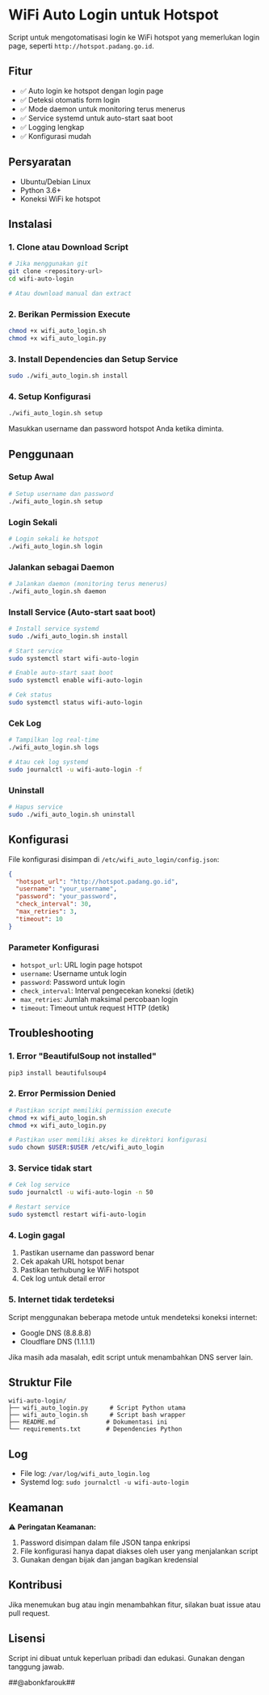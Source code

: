 # WiFi Auto Login untuk Hotspot

Script untuk mengotomatisasi login ke WiFi hotspot yang memerlukan login page, seperti `http://hotspot.padang.go.id`.

## Fitur

- ✅ Auto login ke hotspot dengan login page
- ✅ Deteksi otomatis form login
- ✅ Mode daemon untuk monitoring terus menerus
- ✅ Service systemd untuk auto-start saat boot
- ✅ Logging lengkap
- ✅ Konfigurasi mudah

## Persyaratan

- Ubuntu/Debian Linux
- Python 3.6+
- Koneksi WiFi ke hotspot

## Instalasi

### 1. Clone atau Download Script

```bash
# Jika menggunakan git
git clone <repository-url>
cd wifi-auto-login

# Atau download manual dan extract
```

### 2. Berikan Permission Execute

```bash
chmod +x wifi_auto_login.sh
chmod +x wifi_auto_login.py
```

### 3. Install Dependencies dan Setup Service

```bash
sudo ./wifi_auto_login.sh install
```

### 4. Setup Konfigurasi

```bash
./wifi_auto_login.sh setup
```

Masukkan username dan password hotspot Anda ketika diminta.

## Penggunaan

### Setup Awal

```bash
# Setup username dan password
./wifi_auto_login.sh setup
```

### Login Sekali

```bash
# Login sekali ke hotspot
./wifi_auto_login.sh login
```

### Jalankan sebagai Daemon

```bash
# Jalankan daemon (monitoring terus menerus)
./wifi_auto_login.sh daemon
```

### Install Service (Auto-start saat boot)

```bash
# Install service systemd
sudo ./wifi_auto_login.sh install

# Start service
sudo systemctl start wifi-auto-login

# Enable auto-start saat boot
sudo systemctl enable wifi-auto-login

# Cek status
sudo systemctl status wifi-auto-login
```

### Cek Log

```bash
# Tampilkan log real-time
./wifi_auto_login.sh logs

# Atau cek log systemd
sudo journalctl -u wifi-auto-login -f
```

### Uninstall

```bash
# Hapus service
sudo ./wifi_auto_login.sh uninstall
```

## Konfigurasi

File konfigurasi disimpan di `/etc/wifi_auto_login/config.json`:

```json
{
  "hotspot_url": "http://hotspot.padang.go.id",
  "username": "your_username",
  "password": "your_password",
  "check_interval": 30,
  "max_retries": 3,
  "timeout": 10
}
```

### Parameter Konfigurasi

- `hotspot_url`: URL login page hotspot
- `username`: Username untuk login
- `password`: Password untuk login
- `check_interval`: Interval pengecekan koneksi (detik)
- `max_retries`: Jumlah maksimal percobaan login
- `timeout`: Timeout untuk request HTTP (detik)

## Troubleshooting

### 1. Error "BeautifulSoup not installed"

```bash
pip3 install beautifulsoup4
```

### 2. Error Permission Denied

```bash
# Pastikan script memiliki permission execute
chmod +x wifi_auto_login.sh
chmod +x wifi_auto_login.py

# Pastikan user memiliki akses ke direktori konfigurasi
sudo chown $USER:$USER /etc/wifi_auto_login
```

### 3. Service tidak start

```bash
# Cek log service
sudo journalctl -u wifi-auto-login -n 50

# Restart service
sudo systemctl restart wifi-auto-login
```

### 4. Login gagal

1. Pastikan username dan password benar
2. Cek apakah URL hotspot benar
3. Pastikan terhubung ke WiFi hotspot
4. Cek log untuk detail error

### 5. Internet tidak terdeteksi

Script menggunakan beberapa metode untuk mendeteksi koneksi internet:
- Google DNS (8.8.8.8)
- Cloudflare DNS (1.1.1.1)

Jika masih ada masalah, edit script untuk menambahkan DNS server lain.

## Struktur File

```
wifi-auto-login/
├── wifi_auto_login.py      # Script Python utama
├── wifi_auto_login.sh      # Script bash wrapper
├── README.md              # Dokumentasi ini
└── requirements.txt       # Dependencies Python
```

## Log

- File log: `/var/log/wifi_auto_login.log`
- Systemd log: `sudo journalctl -u wifi-auto-login`

## Keamanan

⚠️ **Peringatan Keamanan:**

1. Password disimpan dalam file JSON tanpa enkripsi
2. File konfigurasi hanya dapat diakses oleh user yang menjalankan script
3. Gunakan dengan bijak dan jangan bagikan kredensial

## Kontribusi

Jika menemukan bug atau ingin menambahkan fitur, silakan buat issue atau pull request.

## Lisensi

Script ini dibuat untuk keperluan pribadi dan edukasi. Gunakan dengan tanggung jawab. 

##@abonkfarouk##